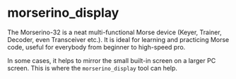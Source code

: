 # morserino_display

The Morserino-32 is a neat multi-functional Morse device (Keyer, Trainer, Decoder, even Transceiver etc.). It is ideal for learning and practicing Morse code, useful for everybody from beginner to high-speed pro. 

In some cases, it helps to mirror the small built-in screen on a larger PC screen. This is where the `morserino_display` tool can help.  